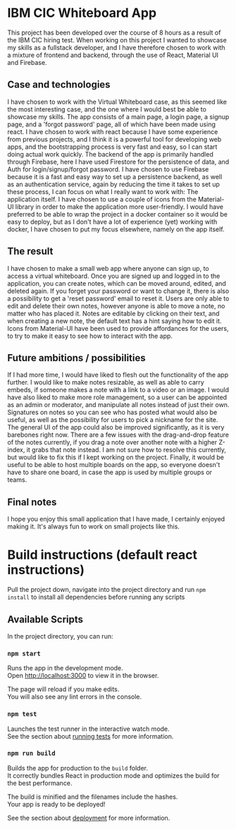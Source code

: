 # IBM CIC Whiteboard App
This project has been developed over the course of 8 hours as a result of the IBM CIC hiring test.
When working on this project I wanted to showcase my skills as a fullstack developer, and I have therefore chosen to work with a mixture of frontend and backend, through the use of React, Material UI and Firebase.

## Case and technologies
I have chosen to work with the Virtual Whiteboard case, as this seemed like the most interesting case, and the one where I would best be able to showcase my skills.
The app consists of a main page, a login page, a signup page, and a 'forgot password' page, all of which have been made using react. I have chosen to work with react because I have some experience from previous projects, and I think it is a powerful tool for developing web apps, and the bootstrapping process is very fast and easy, so I can start doing actual work quickly.
The backend of the app is primarily handled through Firebase, here I have used Firestore for the persistence of data, and Auth for login/signup/forgot password. I have chosen to use Firebase because it is a fast and easy way to set up a persistence backend, as well as an authentication service, again by reducing the time it takes to set up these process, I can focus on what I really want to work with: The application itself.
I have chosen to use a couple of icons from the Material-UI library in order to make the application more user-friendly.
I would have preferred to be able to wrap the project in a docker container so it would be easy to deploy, but as I don't have a lot of experience (yet) working with docker, I have chosen to put my focus elsewhere, namely on the app itself.

## The result
I have chosen to make a small web app where anyone can sign up, to access a virtual whiteboard.
Once you are signed up and logged in to the application, you can create notes, which can be moved around, edited, and deleted again.
If you forget your password or want to change it, there is also a possibility to get a 'reset password' email to reset it.
Users are only able to edit and delete their own notes, however anyone is able to move a note, no matter who has placed it.
Notes are editable by clicking on their text, and when creating a new note, the default text has a hint saying how to edit it.
Icons from Material-UI have been used to provide affordances for the users, to try to make it easy to see how to interact with the app.

## Future ambitions / possibilities
If I had more time, I would have liked to flesh out the functionality of the app further.
I would like to make notes resizable, as well as able to carry embeds, if someone makes a note with a link to a video or an image.
I would have also liked to make more role management, so a user can be appointed as an admin or moderator, and manipulate all notes instead of just their own.
Signatures on notes so you can see who has posted what would also be useful, as well as the possibility for users to pick a nickname for the site.
The general UI of the app could also be improved significantly, as it is very barebones right now.
There are a few issues with the drag-and-drop feature of the notes currently, if you drag a note over another note with a higher Z-index, it grabs that note instead. I am not sure how to resolve this currently, but would like to fix this if I kept working on the project.
Finally, it would be useful to be able to host multiple boards on the app, so everyone doesn't have to share one board, in case the app is used by multiple groups or teams.

## Final notes
I hope you enjoy this small application that I have made, I certainly enjoyed making it. 
It's always fun to work on small projects like this.


# Build instructions (default react instructions)

Pull the project down, navigate into the project directory and run `npm install` to install all dependencies before running any scripts

## Available Scripts

In the project directory, you can run:

### `npm start`

Runs the app in the development mode.\
Open [http://localhost:3000](http://localhost:3000) to view it in the browser.

The page will reload if you make edits.\
You will also see any lint errors in the console.

### `npm test`

Launches the test runner in the interactive watch mode.\
See the section about [running tests](https://facebook.github.io/create-react-app/docs/running-tests) for more information.

### `npm run build`

Builds the app for production to the `build` folder.\
It correctly bundles React in production mode and optimizes the build for the best performance.

The build is minified and the filenames include the hashes.\
Your app is ready to be deployed!

See the section about [deployment](https://facebook.github.io/create-react-app/docs/deployment) for more information.